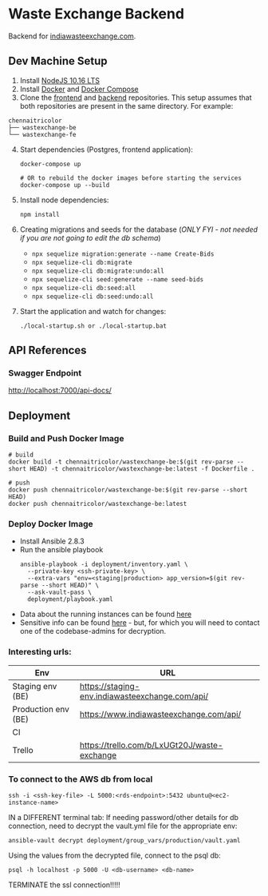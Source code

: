 # Waste Exchange Backend

Backend for [indiawasteexchange.com](https://www.indiawasteexchange.com/).

## Dev Machine Setup

1. Install [NodeJS 10.16 LTS](https://nodejs.org/en/)
2. Install [Docker](https://docs.docker.com/install/) and [Docker Compose](https://docs.docker.com/compose/install/)
3. Clone the [frontend](https://github.com/chennaitricolor/wastexchange-fe) and [backend](https://github.com/chennaitricolor/wastexchange-be) repositories. This setup assumes that both repositories are present in the same directory. For example:
  ```
  chennaitricolor
  ├── wastexchange-be
  └── wastexchange-fe
  ```
4. Start dependencies (Postgres, frontend application):
    ```
    docker-compose up

    # OR to rebuild the docker images before starting the services
    docker-compose up --build
    ```
5. Install node dependencies:
    ```
    npm install
    ```
6. Creating migrations and seeds for the database (_ONLY FYI - not needed if you are not going to edit the db schema_)

    * `npx sequelize migration:generate --name Create-Bids`
    * `npx sequelize-cli db:migrate`
    * `npx sequelize-cli db:migrate:undo:all`
    * `npx sequelize-cli seed:generate --name seed-bids`
    * `npx sequelize-cli db:seed:all`
    * `npx sequelize-cli db:seed:undo:all`

7. Start the application and watch for changes:
    ```
    ./local-startup.sh or ./local-startup.bat
    ```

## API References

### Swagger Endpoint

[http://localhost:7000/api-docs/](http://localhost:7000/api-docs/)

## Deployment

### Build and Push Docker Image

```
# build
docker build -t chennaitricolor/wastexchange-be:$(git rev-parse --short HEAD) -t chennaitricolor/wastexchange-be:latest -f Dockerfile .

# push
docker push chennaitricolor/wastexchange-be:$(git rev-parse --short HEAD)
docker push chennaitricolor/wastexchange-be:latest
```

### Deploy Docker Image

* Install Ansible 2.8.3
* Run the ansible playbook
  ```
  ansible-playbook -i deployment/inventory.yaml \
    --private-key <ssh-private-key> \
    --extra-vars "env=<staging|production> app_version=$(git rev-parse --short HEAD)" \
    --ask-vault-pass \
    deployment/playbook.yaml
  ```
* Data about the running instances can be found [here](deployment/inventory.yaml)
* Sensitive info can be found [here](deployment/group_vars/staging/vault.yaml) - but, for which you will need to contact one of the codebase-admins for decryption.

### Interesting urls:

| Env | URL |
| --- | --- |
| Staging env (BE) | https://staging-env.indiawasteexchange.com/api/ |
| Production env (BE) | https://www.indiawasteexchange.com/api/ |
| CI | |
| Trello | https://trello.com/b/LxUGt20J/waste-exchange |


### To connect to the AWS db from local
```
ssh -i <ssh-key-file> -L 5000:<rds-endpoint>:5432 ubuntu@<ec2-instance-name>
```
IN a DIFFERENT terminal tab:
If needing password/other details for db connection, need to decrypt the vault.yml file for the appropriate env:
```
ansible-vault decrypt deployment/group_vars/production/vault.yaml
```
Using the values from the decrypted file, connect to the psql db:
```
psql -h localhost -p 5000 -U <db-username> <db-name>
```
TERMINATE the ssl connection!!!!!
